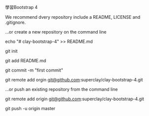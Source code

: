 
學習Bootstrap 4

We recommend dvery repository include a README, LICENSE and .gitignore.

...or create a new repository on the command line

echo "# clay-bootstrap-4" >> README.md

git init

git add README.md

git commit -m "first commit"

git remote add orgin git@github.com:superclay/clay-bootstrap-4.git

...or push an existing repository from the command line

git remote add origin git@github.com:superclay/clay-bootstrap-4.git

git push -u origin master
